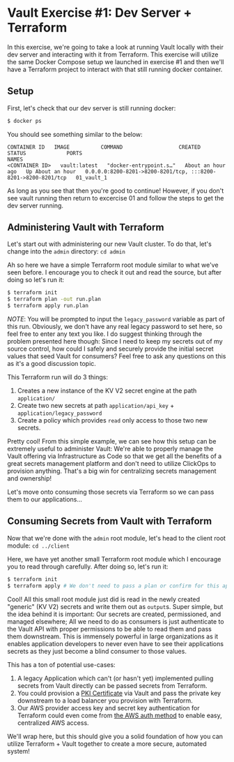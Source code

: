 # Vault Exercise #1: Dev Server + Terraform

In this exercise, we're going to take a look at running Vault locally with their dev server and interacting with it from Terraform. This exercise will utilize the same Docker Compose setup we launched in exercise #1 and then we'll have a Terraform project to interact with that still running docker container.

## Setup

First, let's check that our dev server is still running docker:

```bash
$ docker ps
```

You should see something similar to the below:

```
CONTAINER ID   IMAGE          COMMAND                  CREATED             STATUS             PORTS                                                           NAMES
<CONTAINER ID>   vault:latest   "docker-entrypoint.s…"   About an hour ago   Up About an hour   0.0.0.0:8200-8201->8200-8201/tcp, :::8200-8201->8200-8201/tcp   01_vault_1
```

As long as you see that then you're good to continue! However, if you don't see vault running then return to excercise 01 and follow the steps to get the dev server running.

## Administering Vault with Terraform

Let's start out with administering our new Vault cluster. To do that, let's change into the `admin` directory: `cd admin`

Ah so here we have a simple Terraform root module similar to what we've seen before. I encourage you to check it out and read the source, but after doing so let's run it:

```bash
$ terraform init
$ terraform plan -out run.plan
$ terraform apply run.plan
```

*NOTE*: You will be prompted to input the `legacy_password` variable as part of this run. Obviously, we don't have any real legacy password to set here, so feel free to enter any text you like. I do suggest thinking through the problem presented here though: Since I need to keep my secrets out of my source control, how could I safely and securely provide the initial secret values that seed Vault for consumers? Feel free to ask any questions on this as it's a good discussion topic.

This Terraform run will do 3 things:

1. Creates a new instance of the KV V2 secret engine at the path `application/`
1. Create two new secrets at path `application/api_key` + `application/legacy_password`
1. Create a policy which provides `read` only access to those two new secrets.

Pretty cool! From this simple example, we can see how this setup can be extremely useful to administer Vault: We're able to properly manage the Vault offering via Infrastructure as Code so that we get all the benefits of a great secrets management platform and don't need to utilize ClickOps to provision anything. That's a big win for centralizing secrets management and ownership!

Let's move onto consuming those secrets via Terraform so we can pass them to our applications...

## Consuming Secrets from Vault with Terraform

Now that we're done with the `admin` root module, let's head to the client root module: `cd ../client`

Here, we have yet another small Terraform root module which I encourage you to read through carefully. After doing so, let's run it:

```bash
$ terraform init
$ terraform apply # We don't need to pass a plan or confirm for this apply... Can you guess why that is?
```

Cool! All this small root module just did is read in the newly created "generic" (KV V2) secrets and write them out as `output`s. Super simple, but the idea behind it is important: Our secrets are created, permissioned, and managed elsewhere; All we need to do as consumers is just authenticate to the Vault API with proper permissions to be able to read them and pass them downstream. This is immensely powerful in large organizations as it enables application developers to never even have to see their applications secrets as they just become a blind consumer to those values.

This has a ton of potential use-cases:

1. A legacy Application which can't (or hasn't yet) implemented pulling secrets from Vault directly can be passed secrets from Terraform.
1. You could provision a [PKI Certificate](https://www.vaultproject.io/docs/auth/cert) via Vault and pass the private key downstream to a load balancer you provision with Terraform.
1. Our AWS provider access key and secret key authentication for Terraform could even come from [the AWS auth method](https://www.vaultproject.io/docs/auth/aws) to enable easy, centralized AWS access.

We'll wrap here, but this should give you a solid foundation of how you can utilize Terraform + Vault together to create a more secure, automated system!

